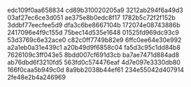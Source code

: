 edc109f0aa658834
cd89b310020205a9
3212ab294f6a49d3
03af27ec6ce3d051
ae375e8b0edc8f17
1782b5c72f2f152b
3ddbf77eecfee5d9
dfa3c6be8667104b
172074e08743886b
2417096e4f9c155d
75bec14d535e1648
01525fd969dc93c9
53d3769c6e32ace0
c82c0ff7749b82e9
6ffc0ee64e30e992
a2a1eb0a31e439c1
a20b49d9f6858c04
fa5d3c95c1dd84b8
7626109c3ff043e5
8bdd007cf691d3cb
ba7ae7471d884ad8
ab76dbd6f3210fd5
563fd0c574476eaf
4d7e097e3330db80
166f0caa5b949c0d
8a9bb2038b44ef61
234e55042d407914
2fe48e2b4a246969
